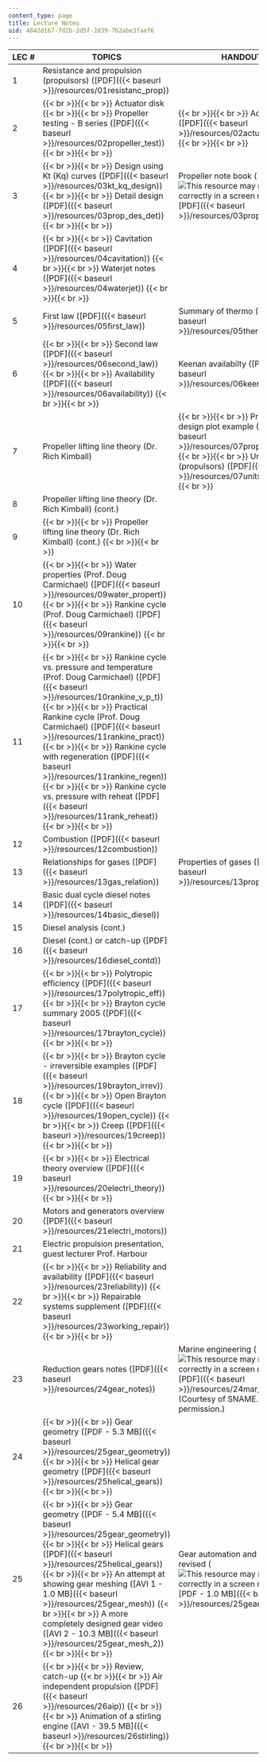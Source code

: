 ```yaml
---
content_type: page
title: Lecture Notes
uid: 4842d167-7d2b-2d5f-2d39-7b2abe3faef6
---
```


  

| LEC # | TOPICS | HANDOUTS |
| --- | --- | --- |
| 1 | Resistance and propulsion (propulsors) ([PDF]({{< baseurl >}}/resources/01resistanc_prop)) |  |
| 2 |  {{< br >}}{{< br >}} Actuator disk {{< br >}}{{< br >}} Propeller testing - B series ([PDF]({{< baseurl >}}/resources/02propeller_test)) {{< br >}}{{< br >}}  |  {{< br >}}{{< br >}} Actuator disk ([PDF]({{< baseurl >}}/resources/02actuator_disk)) {{< br >}}{{< br >}}  |
| 3 |  {{< br >}}{{< br >}} Design using Kt (Kq) curves ([PDF]({{< baseurl >}}/resources/03kt_kq_design)) {{< br >}}{{< br >}} Detail design ([PDF]({{< baseurl >}}/resources/03prop_des_det)) {{< br >}}{{< br >}}  | Propeller note book (![This resource may not render correctly in a screen reader.](/images/inacessible.gif)[PDF]({{< baseurl >}}/resources/03prop_note_book)) |
| 4 |  {{< br >}}{{< br >}} Cavitation ([PDF]({{< baseurl >}}/resources/04cavitation)) {{< br >}}{{< br >}} Waterjet notes ([PDF]({{< baseurl >}}/resources/04waterjet)) {{< br >}}{{< br >}}  |  |
| 5 | First law ([PDF]({{< baseurl >}}/resources/05first_law)) | Summary of thermo ([PDF]({{< baseurl >}}/resources/05thermo_summ)) |
| 6 |  {{< br >}}{{< br >}} Second law ([PDF]({{< baseurl >}}/resources/06second_law)) {{< br >}}{{< br >}} Availability ([PDF]({{< baseurl >}}/resources/06availability)) {{< br >}}{{< br >}}  | Keenan availabilty ([PDF]({{< baseurl >}}/resources/06keenan_avail)) |
| 7 | Propeller lifting line theory (Dr. Rich Kimball) |  {{< br >}}{{< br >}} Propeller design plot example ([PDF]({{< baseurl >}}/resources/07prop_desn_plot)) {{< br >}}{{< br >}} Units (propulsors) ([PDF]({{< baseurl >}}/resources/07units)) {{< br >}}{{< br >}}  |
| 8 | Propeller lifting line theory (Dr. Rich Kimball) (cont.) |  |
| 9 |  {{< br >}}{{< br >}} Propeller lifting line theory (Dr. Rich Kimball) (cont.) {{< br >}}{{< br >}}  |  |
| 10 |  {{< br >}}{{< br >}} Water properties (Prof. Doug Carmichael) ([PDF]({{< baseurl >}}/resources/09water_propert)) {{< br >}}{{< br >}} Rankine cycle (Prof. Doug Carmichael) ([PDF]({{< baseurl >}}/resources/09rankine)) {{< br >}}{{< br >}}  |  |
| 11 |  {{< br >}}{{< br >}} Rankine cycle vs. pressure and temperature (Prof. Doug Carmichael) ([PDF]({{< baseurl >}}/resources/10rankine_v_p_t)) {{< br >}}{{< br >}} Practical Rankine cycle (Prof. Doug Carmichael) ([PDF]({{< baseurl >}}/resources/11rankine_pract)) {{< br >}}{{< br >}} Rankine cycle with regeneration ([PDF]({{< baseurl >}}/resources/11rankine_regen)) {{< br >}}{{< br >}} Rankine cycle vs. pressure with reheat ([PDF]({{< baseurl >}}/resources/11rank_reheat)) {{< br >}}{{< br >}}  |  |
| 12 | Combustion ([PDF]({{< baseurl >}}/resources/12combustion)) |  |
| 13 | Relationships for gases ([PDF]({{< baseurl >}}/resources/13gas_relation)) | Properties of gases ([PDF]({{< baseurl >}}/resources/13prop_gases)) |
| 14 | Basic dual cycle diesel notes ([PDF]({{< baseurl >}}/resources/14basic_diesel)) |  |
| 15 | Diesel analysis (cont.) |  |
| 16 | Diesel (cont.) or catch-up ([PDF]({{< baseurl >}}/resources/16diesel_contd)) |  |
| 17 |  {{< br >}}{{< br >}} Polytropic efficiency ([PDF]({{< baseurl >}}/resources/17polytropic_eff)) {{< br >}}{{< br >}} Brayton cycle summary 2005 ([PDF]({{< baseurl >}}/resources/17brayton_cycle)) {{< br >}}{{< br >}}  |  |
| 18 |  {{< br >}}{{< br >}} Brayton cycle - irreversible examples ([PDF]({{< baseurl >}}/resources/19brayton_irrev)) {{< br >}}{{< br >}} Open Brayton cycle ([PDF]({{< baseurl >}}/resources/19open_cycle)) {{< br >}}{{< br >}} Creep ([PDF]({{< baseurl >}}/resources/19creep)) {{< br >}}{{< br >}}  |  |
| 19 |  {{< br >}}{{< br >}} Electrical theory overview ([PDF]({{< baseurl >}}/resources/20electri_theory)) {{< br >}}{{< br >}}  |  |
| 20 | Motors and generators overview ([PDF]({{< baseurl >}}/resources/21electri_motors)) |  |
| 21 | Electric propulsion presentation, guest lecturer Prof. Harbour |  |
| 22 |  {{< br >}}{{< br >}} Reliability and availability ([PDF]({{< baseurl >}}/resources/23reliability)) {{< br >}}{{< br >}} Repairable systems supplement ([PDF]({{< baseurl >}}/resources/23working_repair)) {{< br >}}{{< br >}}  |  |
| 23 | Reduction gears notes ([PDF]({{< baseurl >}}/resources/24gear_notes)) | Marine engineering (![This resource may not render correctly in a screen reader.](/images/inacessible.gif)[PDF]({{< baseurl >}}/resources/24mar_eng_fig_1)) (Courtesy of SNAME. Used with permission.) |
| 24 |  {{< br >}}{{< br >}} Gear geometry ([PDF - 5.3 MB]({{< baseurl >}}/resources/25gear_geometry)) {{< br >}}{{< br >}} Helical gear geometry ([PDF]({{< baseurl >}}/resources/25helical_gears)) {{< br >}}{{< br >}}  |  |
| 25 |  {{< br >}}{{< br >}} Gear geometry ([PDF - 5.4 MB]({{< baseurl >}}/resources/25gear_geometry)) {{< br >}}{{< br >}} Helical gears ([PDF]({{< baseurl >}}/resources/25helical_gears)) {{< br >}}{{< br >}} An attempt at showing gear meshing ([AVI 1 - 1.0 MB]({{< baseurl >}}/resources/25gear_mesh)) {{< br >}}{{< br >}} A more completely designed gear video ([AVI 2 - 10.3 MB]({{< baseurl >}}/resources/25gear_mesh_2)) {{< br >}}{{< br >}}  | Gear automation and design revised (![This resource may not render correctly in a screen reader.](/images/inacessible.gif)[PDF - 1.0 MB]({{< baseurl >}}/resources/25gear_dsgn_anim)) |
| 26 |  {{< br >}}{{< br >}} Review, catch-up {{< br >}}{{< br >}} Air independent propulsion ([PDF]({{< baseurl >}}/resources/26aip)) {{< br >}}{{< br >}} Animation of a stirling engine ([AVI - 39.5 MB]({{< baseurl >}}/resources/26stirling)) {{< br >}}{{< br >}}  |